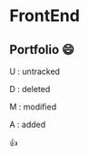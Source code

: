 # FrontEnd

## Portfolio :smile:

U : untracked

D : deleted

M : modified

A : added

:thumbsup:


